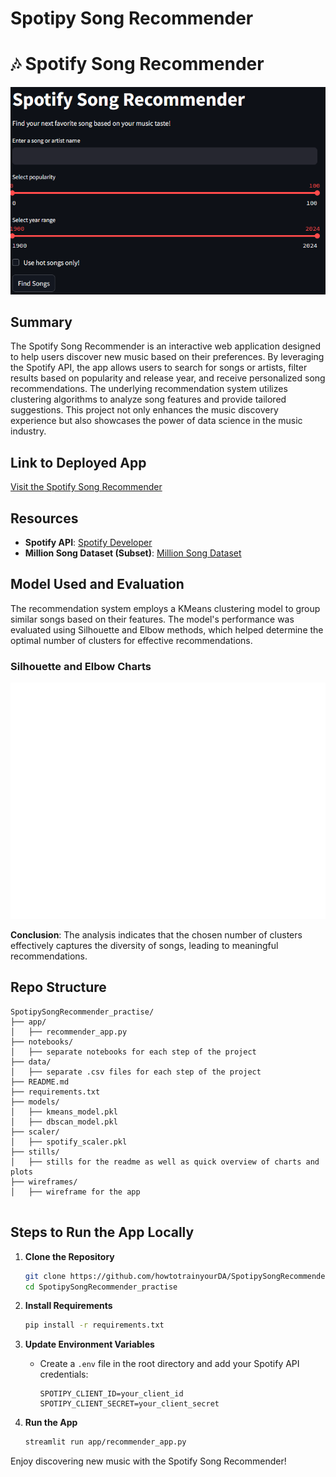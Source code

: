 # Spotipy Song Recommender

# 🎶 Spotify Song Recommender

![App Screenshot](stills/SpotifySongRecommender.png) 

## Summary
The Spotify Song Recommender is an interactive web application designed to help users discover new music based on their preferences. By leveraging the Spotify API, the app allows users to search for songs or artists, filter results based on popularity and release year, and receive personalized song recommendations. The underlying recommendation system utilizes clustering algorithms to analyze song features and provide tailored suggestions. This project not only enhances the music discovery experience but also showcases the power of data science in the music industry.

## Link to Deployed App
[Visit the Spotify Song Recommender](https://your-deployed-app-link.com)

## Resources
- **Spotify API**: [Spotify Developer](https://developer.spotify.com/documentation/web-api/)
- **Million Song Dataset (Subset)**: [Million Song Dataset](http://millionsongdataset.com/)

## Model Used and Evaluation
The recommendation system employs a KMeans clustering model to group similar songs based on their features. The model's performance was evaluated using Silhouette and Elbow methods, which helped determine the optimal number of clusters for effective recommendations.

### Silhouette and Elbow Charts
![Silhouette Chart & Elbow Chart](stills/elbow_silhouette_analysis.png)

**Conclusion**: The analysis indicates that the chosen number of clusters effectively captures the diversity of songs, leading to meaningful recommendations.

## Repo Structure
``` 
SpotipySongRecommender_practise/
├── app/
│   ├── recommender_app.py
├── notebooks/
│   ├── separate notebooks for each step of the project
├── data/
│   ├── separate .csv files for each step of the project
├── README.md
├── requirements.txt
├── models/
│   ├── kmeans_model.pkl
│   ├── dbscan_model.pkl
├── scaler/
│   ├── spotify_scaler.pkl
├── stills/
│   ├── stills for the readme as well as quick overview of charts and plots
├── wireframes/
│   ├── wireframe for the app


```

## Steps to Run the App Locally
1. **Clone the Repository**
   ```bash
   git clone https://github.com/howtotrainyourDA/SpotipySongRecommender_practise
   cd SpotipySongRecommender_practise
   ```

2. **Install Requirements**
   ```bash
   pip install -r requirements.txt
   ```

3. **Update Environment Variables**
   - Create a `.env` file in the root directory and add your Spotify API credentials:
     ```
     SPOTIPY_CLIENT_ID=your_client_id
     SPOTIPY_CLIENT_SECRET=your_client_secret
     ```

4. **Run the App**
   ```bash
   streamlit run app/recommender_app.py
   ```

Enjoy discovering new music with the Spotify Song Recommender!